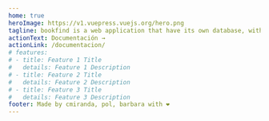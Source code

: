 ```yaml
---
home: true
heroImage: https://v1.vuepress.vuejs.org/hero.png
tagline: bookfind is a web application that have its own database, with bookfind a costumer can buy books directly on the website.
actionText: Documentación →
actionLink: /documentacion/
# features:
# - title: Feature 1 Title
#   details: Feature 1 Description
# - title: Feature 2 Title
#   details: Feature 2 Description
# - title: Feature 3 Title
#   details: Feature 3 Description
footer: Made by cmiranda, pol, barbara with ❤️
---
```

